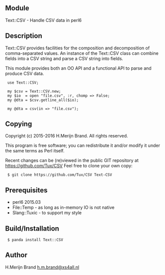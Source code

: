 Module
------
Text::CSV - Handle CSV data in perl6

Description
-----------
Text::CSV provides facilities for the composition and decomposition
of comma-separated values.  An instance of the Text::CSV class can
combine fields into a CSV string and parse a CSV string into fields.

This module provides both an OO API and a functional API to parse
and produce CSV data.
```
 use Text::CSV;

 my $csv = Text::CSV.new;
 my $io  = open "file.csv", :r, chomp => False;
 my @dta = $csv.getline_all($io);

 my @dta = csv(in => "file.csv");
```
Copying
-------
Copyright (c) 2015-2016 H.Merijn Brand.  All rights reserved.

This program is free software; you can redistribute it and/or modify
it under the same terms as Perl itself.

Recent changes can be (re)viewed in the public GIT repository at
https://github.com/Tux/CSV
Feel free to clone your own copy:
```
 $ git clone https://github.com/Tux/CSV Text-CSV
```

Prerequisites
-------------
* perl6 2015.03
* File::Temp   - as long as in-memory IO is not native
* Slang::Tuxic - to support my style

Build/Installation
------------------
```
 $ panda install Text::CSV
```

Author
------
H.Merijn Brand <h.m.brand@xs4all.nl>
